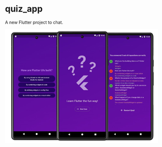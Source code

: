 # quiz_app

A new Flutter project to chat.

![Alt text](https://github.com/ihsan7770/quiz_app/blob/544df464f23f48c715d0de81fe3a650787dc6894/quiz.png)






 
 

